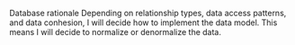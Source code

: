Database rationale
Depending on relationship types, data access patterns, and data conhesion, I will decide how to implement the data model.  This means I will decide to normalize or denormalize the data.